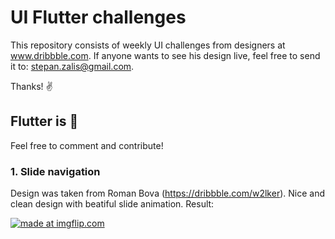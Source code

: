 # UI Flutter challenges

This repository consists of weekly UI challenges from designers at www.dribbble.com.
If anyone wants to see his design live, feel free to send it to: stepan.zalis@gmail.com. 

Thanks! :v:

## Flutter is :blue_heart:

Feel free to comment and contribute!


### 1. Slide navigation
  Design was taken from Roman Bova (https://dribbble.com/w2lker). Nice and clean design with beatiful slide animation.
  Result:
  
 <a href="https://imgflip.com/gif/2lu0tr"><img src="https://i.imgflip.com/2lu0tr.gif" title="made at imgflip.com"/></a>
  
